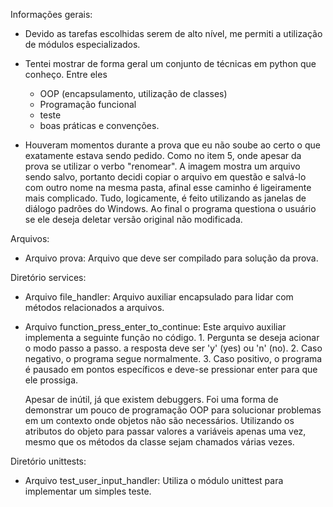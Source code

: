 Informações gerais:

- Devido as tarefas escolhidas serem de alto nível, me permiti a utilização
de módulos especializados.

- Tentei mostrar de forma geral um conjunto de técnicas em python que conheço.
	Entre eles
	- OOP (encapsulamento, utilização de classes)
	- Programação funcional
	- teste
	- boas práticas e convenções.

- Houveram momentos durante a prova que eu não soube ao certo o que exatamente
estava sendo pedido. Como no item 5, onde apesar da prova se utilizar o verbo
"renomear". A imagem mostra um arquivo sendo salvo, portanto decidi copiar o 
arquivo em questão e salvá-lo com outro nome na mesma pasta, afinal esse caminho
é ligeiramente mais complicado. Tudo, logicamente, é feito utilizando as janelas
de diálogo padrões do Windows. Ao final o programa questiona o usuário se ele deseja
deletar versão original não modificada.

Arquivos:

- Arquivo prova: 
	Arquivo que deve ser compilado para solução da prova.

Diretório services:
- Arquivo file_handler:
	Arquivo auxiliar encapsulado para lidar com métodos relacionados a arquivos.

- Arquivo function_press_enter_to_continue:
	Este arquivo auxiliar implementa a seguinte função no código.
		1. Pergunta se deseja acionar o modo passo a passo.
		a resposta deve ser 'y' (yes) ou 'n' (no).
		2. Caso negativo, o programa segue normalmente.
		3. Caso positivo, o programa é pausado em pontos específicos e
		deve-se pressionar enter para que ele prossiga.
		
	Apesar de inútil, já que existem debuggers. Foi uma forma
	de demonstrar um pouco de programação OOP para solucionar problemas em 
	um contexto onde objetos não são necessários. Utilizando os atributos do
	objeto para passar valores a variáveis apenas uma vez, mesmo que os métodos
	da classe sejam chamados várias vezes.

Diretório unittests:
- Arquivo test_user_input_handler:
	Utiliza o módulo unittest para implementar um simples teste.

	


 
